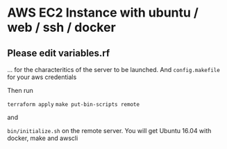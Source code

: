 # AWS EC2 Instance with ubuntu / web / ssh / docker


## Please edit variables.rf

... for the characteritics of the server to be launched. And `config.makefile` for your aws credentials

Then run

`terraform apply`
`make put-bin-scripts remote`

and 

`bin/initialize.sh` on the remote server. You will get Ubuntu 16.04 with docker, make and awscli







